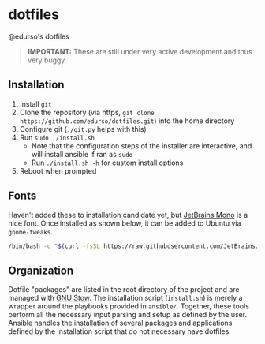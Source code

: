 # dotfiles

@edurso's dotfiles

> **IMPORTANT:** These are still under very active development and thus very buggy.

## Installation

1. Install `git`
2. Clone the repository (via https, `git clone https://github.com/edurso/dotfiles.git`) into the home directory
3. Configure git (`./git.py` helps with this)
4. Run `sudo ./install.sh`
    - Note that the configuration steps of the installer are interactive, and will install ansible if ran as `sudo`
    - Run `./install.sh -h` for custom install options
5. Reboot when prompted

## Fonts

Haven't added these to installation candidate yet, but [JetBrains Mono](https://github.com/JetBrains/JetBrainsMono) is a nice font.
Once installed as shown below, it can be added to Ubuntu via `gnome-tweaks`.

```bash
/bin/bash -c "$(curl -fsSL https://raw.githubusercontent.com/JetBrains/JetBrainsMono/master/install_manual.sh)"
```

## Organization

Dotfile "packages" are listed in the root directory of the project and are managed with [GNU Stow](https://www.gnu.org/software/stow/). 
The installation script (`install.sh`) is merely a wrapper around the playbooks provided in `ansible/`. Together, these tools
perform all the necessary input parsing and setup as defined by the user. Ansible handles the installation of several packages 
and applications defined by the installation script that do not necessary have dotfiles.
